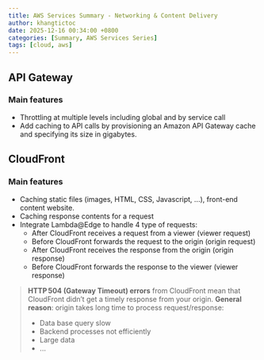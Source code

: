 ```yaml
---
title: AWS Services Summary - Networking & Content Delivery
author: khangtictoc
date: 2025-12-16 00:34:00 +0800
categories: [Summary, AWS Services Series]
tags: [cloud, aws]
---
```



## API Gateway

### Main features
- Throttling at multiple levels including global and by service call
- Add caching to API calls by provisioning an Amazon API Gateway cache and specifying its size in gigabytes. 

## CloudFront

### Main features
- Caching static files (images, HTML, CSS, Javascript, ...), front-end content website.
- Caching response contents for a request
- Integrate Lambda@Edge to handle 4 type of requests:
  - After CloudFront receives a request from a viewer (viewer request)
  - Before CloudFront forwards the request to the origin (origin request)
  - After CloudFront receives the response from the origin (origin response)
  - Before CloudFront forwards the response to the viewer (viewer response)

> **HTTP 504 (Gateway Timeout) errors** from CloudFront mean that CloudFront didn’t get a timely response from your origin. 
> **General reason**: origin takes long time to process request/response:
> - Data base query slow
> - Backend processes not efficiently
> - Large data 
> - ...